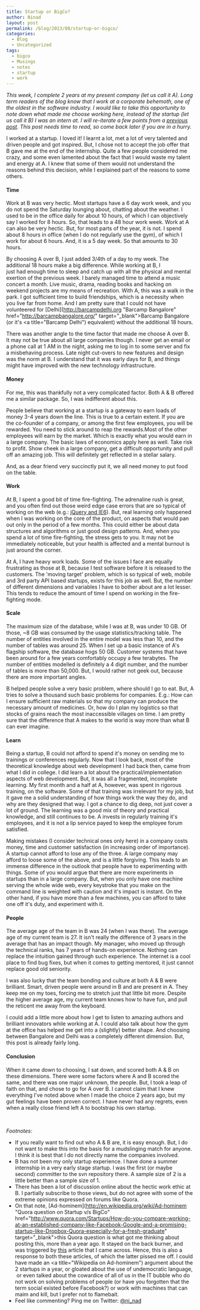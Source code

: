 ```yaml
---
title: Startup or BigCo?
author: Ninad
layout: post
permalink: /blog/2013/08/startup-or-bigco/
categories:
  - Blog
  - Uncategorized
tags:
  - bigco
  - Musings
  - notes
  - startup
  - work
---
```

<address>
  <em>This week, I complete 2 years at my present company (let us call it A). Long term readers of the blog know that I work at a corporate behemoth, one of the oldest in the software industry. I would like to take this opportunity to note down what made me choose working here, instead of the startup (let us call it B) I was an intern at. I will re-iterate a few points from a <a title="The Fellowship Diaries – Episode 0" href="http://ninad.pundaliks.in/blog/2013/07/the-fellowship-diaries-episode-0/">previous post</a>. This post needs time to read, so come back later if you are in a hurry.</em>
</address>

I worked at a startup. I loved it! I learnt a lot, met a lot of very talented and driven people and got inspired. But, I chose not to accept the job offer that B gave me at the end of the internship. Quite a few people considered me crazy, and some even lamented about the fact that I would waste my talent and energy at A. I knew that some of them would not understand the reasons behind this decision, while I explained part of the reasons to some others.

#### Time

Work at B was very hectic. Most startups have a 6 day work week, and you do not spend the Saturday lounging about, chatting about the weather. I used to be in the office daily for about 10 hours, of which I can objectively say I worked for 8 hours. So, that leads to a 48 hour work week. Work at A can also be very hectic. But, for most parts of the year, it is not. I spend about 8 hours in office (when I do not regularly use the gym), of which I work for about 6 hours. And, it is a 5 day week. So that amounts to 30 hours.

By choosing A over B, I just added 3/4th of a day to my week. The additional 18 hours make a big difference. While working at B, I just had enough time to sleep and catch up with all the physical and mental exertion of the previous week. I barely managed time to attend a music concert a month. Live music, drama, reading books and hacking on weekend projects are my means of recreation. With A, this was a walk in the park. I got sufficient time to build friendships, which is a necessity when you live far from home. And I am pretty sure that I could not have volunteered for [Delhi](http://barcampdelhi.org "Barcamp Bangalore" href="http://barcampbangalore.org/" target="_blank">Barcamp Bangalore</a> (or it's <a title="Barcamp Delhi") equivalent) without the additional 18 hours.

There was another angle to the time factor that made me choose A over B. It may not be true about all large companies though. I never get an email or a phone call at 1 AM in the night, asking me to log in to some server and fix a misbehaving process. Late night cut-overs to new features and design was the norm at B. I understand that it was early days for B, and things might have improved with the new technology infrastructure.

#### Money

For me, this was thankfully not a very complicated factor. Both A & B offered me a similar package. So, I was indifferent about this.

People believe that working at a startup is a gateway to earn loads of money 3-4 years down the line. This is true to a certain extent. If you are the co-founder of a company, or among the first few employees, you will be rewarded. You need to stick around to reap the rewards.Most of the other employees will earn by the market. Which is exactly what you would earn in a large company. The basic laws of economics apply here as well. Take risk to profit. Show cheek in a large company, get a difficult opportunity and pull off an amazing job. This will definitely get reflected in a stellar salary.

And, as a dear friend very succinctly put it, we all need money to put food on the table.

#### Work

At B, I spent a good bit of time fire-fighting. The adrenaline rush is great, and you often find out those weird edge case errors that are so typical of working on the web (e.g.: [jQuery and IE6][1]). But, real learning only happened when I was working on the core of the product, on aspects that would pan out only in the period of a few months. This could either be about data structures and algorithms or just good design patterns. And, when you spend a lot of time fire-fighting, the stress gets to you. It may not be immediately noticeable, but your health is affected and a mental burnout is just around the corner.

At A, I have heavy work loads. Some of the issues I face are equally frustrating as those at B, because I test software before it is released to the customers. The 'moving target' problem, which is so typical of web, mobile and 3rd party API based startups, exists for this job as well. But, the number of different dimensions and variables I have to bother about are a lot lesser. This tends to reduce the amount of time I spend on working in the fire-fighting mode.

#### Scale

The maximum size of the database, while I was at B, was under 10 GB. Of those, ~8 GB was consumed by the usage statistics/tracking table. The number of entities involved in the entire model was less than 10, and the number of tables was around 25. When I set up a basic instance of A's flagship software, the database hogs 50 GB. Customer systems that have been around for a few years comfortably occupy a few terabytes. The number of entities modelled is definitely a 4 digit number, and the number of tables is more than 50,000. But, I would rather not geek out, because there are more important angles.

B helped people solve a very basic problem, where should I go to eat. But, A tries to solve a thousand such basic problems for companies. E.g.: How can I ensure sufficient raw materials so that my company can produce the necessary amount of medicines. Or, how do I plan my logistics so that stocks of grains reach the most inaccessible villages on time. I am pretty sure that the difference that A makes to the world is way more than what B can ever imagine.

#### Learn

Being a startup, B could not afford to spend it's money on sending me to trainings or conferences regularly. Now that I look back, most of the theoretical knowledge about web development I had back then, came from what I did in college. I did learn a lot about the practical/implementation aspects of web development. But, it was all a fragmented, incomplete learning. My first month and a half at A, however, was spent in rigorous training, on the software. Some of that training was irrelevant for my job, but it gave me a solid understanding of how things work the way they do, and why are they designed that way. I got a chance to dig deep, not just cover a lot of ground. The learning was a good mix of theory and practical knowledge, and still continues to be. A invests in regularly training it's employees, and it is not a lip service payed to keep the employee forum satisfied.

Making mistakes (I consider technical ones only here) in a company costs money, time and customer satisfaction (in increasing order of importance). A startup cannot afford to lose any of the three. A large company may afford to loose some of the above, and is a little forgiving. This leads to an immense difference in the outlook that people have to experimenting with things. Some of you would argue that there are more experiments in startups than in a large company. But, when you only have one machine serving the whole wide web, every keystroke that you make on the command line is weighted with caution and it's impact is instant. On the other hand, if you have more than a few machines, you can afford to take one off it's duty, and experiment with it.

#### People

The average age of the team in B was 24 (when I was there). The average age of my current team is 27. It isn't really the difference of 3 years in the average that has an impact though. My manager, who moved up through the technical ranks, has 7 years of hands-on experience. Nothing can replace the intuition gained through such experience. The internet is a cool place to find bug fixes, but when it comes to getting mentored, it just cannot replace good old seniority.

I was also lucky that the team bonding and culture at both A & B were brilliant. Smart, driven people were around in B and are present in A. They keep me on my toes, forcing me to stretch just that little bit more. Despite the higher average age, my current team knows how to have fun, and pull the reticent me away from the keyboard.

I could add a little more about how I get to listen to amazing authors and brilliant innovators while working at A. I could also talk about how the gym at the office has helped me get into a (slightly) better shape. And choosing between Bangalore and Delhi was a completely different dimension. But, this post is already fairly long.

#### Conclusion

When it came down to choosing, I sat down, and scored both A & B on these dimensions. There were some factors where A and B scored the same, and there was one major unknown, the people. But, I took a leap of faith on that, and chose to go for A over B. I cannot claim that I knew everything I've noted above when I made the choice 2 years ago, but my gut feelings have been proven correct. I have never had any regrets, even when a really close friend left A to bootstrap his own startup.

&nbsp;

<address>
  Footnotes:
</address>

  * If you really want to find out who A & B are, it is easy enough. But, I do not want to make this into the basis for a mudslinging match for anyone. I think it is best that I do not directly name the companies involved.
  * B has not been my only startup experience. I have done a summer internship in a very early stage startup. I was the first (or maybe second) committer to the svn repository there. A sample size of 2 is a little better than a sample size of 1.
  * There has been a lot of discussion online about the hectic work ethic at B. I partially subscribe to those views, but do not agree with some of the extreme opinions expressed on forums like Quora.
  * On that note, [Ad-hominem](http://en.wikipedia.org/wiki/Ad-hominem "Quora question on Startup v/s BigCo" href="http://www.quora.com/Startups/How-do-you-compare-working-at-an-established-company-like-Facebook-Google-and-a-promising-startup-like-Dropbox-Quora-especially-for-a-fresh-graduate" target="_blank">this</a> Quora question is what got me thinking about posting this, more than a year ago. It stayed on the back burner, and was triggered by [this](http://www.nextbigwhat.com/working-for-startup-297/ "NextBigWhat article on working for a startup") article that I came across. Hence, this is also a response to both these articles, of which the latter pissed me off. I could have made an <a title="Wikipedia on Ad-hominem") argument about the 2 startups in a year, or gloated about the use of undemocratic language,  or even talked about the cowardice of all of us in the IT bubble who do not work on solving problems of people (or have you forgotten that the term social existed before Facebook?) or work with machines that can maim and kill, but I prefer not to flamebait.
  * Feel like commenting? Ping me on Twitter: [@ni_nad](http://twitter.com/ni_nad "Ninad on Twitter")

 [1]: http://ninad.pundaliks.in/blog/2009/08/document-ready-fails-on-internet-explorer-6/ "$(document).ready fails on Internet Explorer 6"
